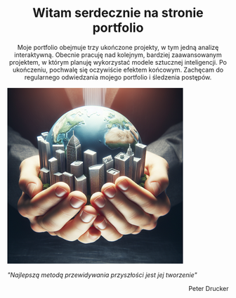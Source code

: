 <header style="margin-bottom: 1rem">
    <h1>Witam serdecznie na stronie portfolio</h1>
    <p>Moje portfolio obejmuje trzy ukończone projekty, w tym jedną analizę interaktywną. Obecnie pracuję nad kolejnym, bardziej zaawansowanym projektem, w którym planuję wykorzystać modele sztucznej inteligencji. Po ukończeniu, pochwalę się oczywiście efektem końcowym. Zachęcam do regularnego odwiedzania mojego portfolio i śledzenia postępów.</p>
</header>
<div style="display: flex, justify-content: between">
    <img src='tworzenie_przyszlosci400x400.png' alt='Tworzenie przyszłości'>
    <div style="display: flex, flex-direction: column">
        <p><em>"Najlepszą metodą przewidywania przyszłości jest jej tworzenie"</em></p>
        <p style="text-align: right; margin-top: 0.5rem">Peter Drucker</p>
    </div>
</div>
